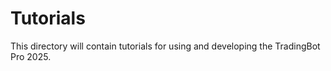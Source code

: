 # Tutorials

This directory will contain tutorials for using and developing the TradingBot Pro 2025.
